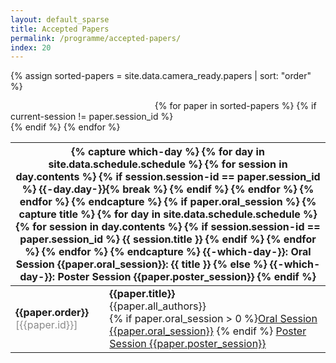 ```yaml
---
layout: default_sparse
title: Accepted Papers
permalink: /programme/accepted-papers/
index: 20
---
```


{% assign sorted-papers = site.data.camera_ready.papers | sort: "order" %}

<div class="row pl-2 pr-2 pt-2 pb-2 mx-auto justify-content-left">
	<table class="table table-striped table-bordered" style="">
		<tbody>
		<a style="visibility: hidden;">{% decrement current-session %}</a>
		{% for paper in sorted-papers %}
		{% if current-session != paper.session_id %}
			</tbody><thead class="thead-dark"><tr><th colspan="2">
				{% capture which-day %}
					{% for day in site.data.schedule.schedule %}
						{% for session in day.contents %}
							{% if session.session-id == paper.session_id %}
								{{-day.day-}}{% break %}
							{% endif %}
						{% endfor %}
					{% endfor %}
				{% endcapture %}
				{% if paper.oral_session %}
					{% capture title %}
						{% for day in site.data.schedule.schedule %}
							{% for session in day.contents %}
								{% if session.session-id == paper.session_id %}
									{{ session.title }}
								{% endif %}
							{% endfor %}
						{% endfor %}
					{% endcapture %}
					{{-which-day-}}: Oral Session {{paper.oral_session}}: {{ title }}
				{% else %}
					{{-which-day-}}: Poster Session {{paper.poster_session}}
				{% endif %}
			</th></tr></thead><tbody>
			<a style="visibility: hidden;">{% increment current-session %}</a>
		{% endif %}
		<tr id="paper-{{paper.id}}">
			<td class="text-center"><strong>{{paper.order}}</strong><br><span style="opacity: 0.5;">[{{paper.id}}]</span></td>
			<td>
				<strong>{{paper.title}}</strong><br>{{paper.all_authors}}<br>
				{% if paper.oral_session > 0 %}<a class="btn btn-primary btn-sm" href="{{site.baseurl}}{% link programme/schedule.md %}#session-id-{{paper.session_id}}" role="button">Oral Session {{paper.oral_session}}</a>&nbsp;{% endif %}
				<a class="btn btn-primary btn-sm" href="{{site.baseurl}}{% link programme/schedule.md %}#poster-session-id-{{paper.poster_session}}" role="button">Poster Session {{paper.poster_session}}</a>
			</td>
		</tr>
		{% endfor %}
		</tbody>
	</table>
</div>

<!--
{% for paper in site.data.camera_ready.papers %}

<p id="paper-{{paper.id}}">
	<span>[{{paper.id}}]</span>
	<span><strong>{{paper.title}}</strong></span><br>
	<span>{{paper.all_authors}}</span>
</p>

{% endfor %}
-->